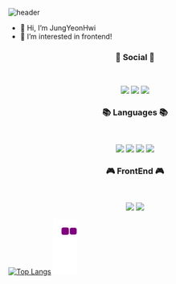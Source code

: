 ![header](https://capsule-render.vercel.app/api?type=waving&color=auto&height=200&section=header&text=YeonHwi%20grass%20world&fontSize=30)

- 👋 Hi, I’m JungYeonHwi
- 👀 I’m interested in frontend!

<h3 align="center"><b>💌 Social 💌 </b></h3>
</br>
<p align="center">
<a href="https://blog.naver.com/wjddusgnl676" target="_blank"><img src="https://img.shields.io/badge/blog-03C75A?style=flat-square&logo=Blogger&logoColor=white"/></a>
<a href="mailto:wjddusgnl676@naver.com" target="_blank"><img src="https://img.shields.io/badge/email-03C75A?style=flat-square&logo=Naver&logoColor=white"/></a>
<a href="https://hits.seeyoufarm.com"><img src="https://hits.seeyoufarm.com/api/count/incr/badge.svg?url=https%3A%2F%2Fgithub.com%2FJungYeonHwi&count_bg=%2379C83D&title_bg=%23555555&icon=&icon_color=%23E7E7E7&title=hits&edge_flat=false"/></a>
</p>

<h3 align="center"><b>📚 Languages 📚</b></h3>
</br>
<p align="center">
<img src="https://img.shields.io/badge/python-3670A0?style=for-the-badge&logo=python&logoColor=ffdd54"/>
<img src="https://img.shields.io/badge/c++-%2300599C.svg?style=for-the-badge&logo=c%2B%2B&logoColor=00599C"/>
<img src="https://img.shields.io/badge/c%23-%23239120.svg?style=for-the-badge&logo=c-sharp&logoColor=A8B9CC"/>
<img src="https://img.shields.io/badge/java%23-%23239120.svg?style=for-the-badge&logo=c-sharp&logoColor=007396"/>
</p>

<h3 align="center"><b>🎮 FrontEnd 🎮</b></h3>
</br>
<p align="center">
<img src="https://img.shields.io/badge/javascript-F7DF1E?style=for-the-badge&logo=javascript&logoColor=black">
<img src="https://img.shields.io/badge/react-61DAFB?style=for-the-badge&logo=react&logoColor=black">
</p>

[![Top Langs](https://github-readme-stats.vercel.app/api/top-langs/?username=JungYeonHwi&layout=compact)](https://github.com/JungYeonHwi/github-readme-stats)
![snake gif](https://github.com/JungYeonHwi/JungYeonHwi/blob/output/github-contribution-grid-snake.gif)
